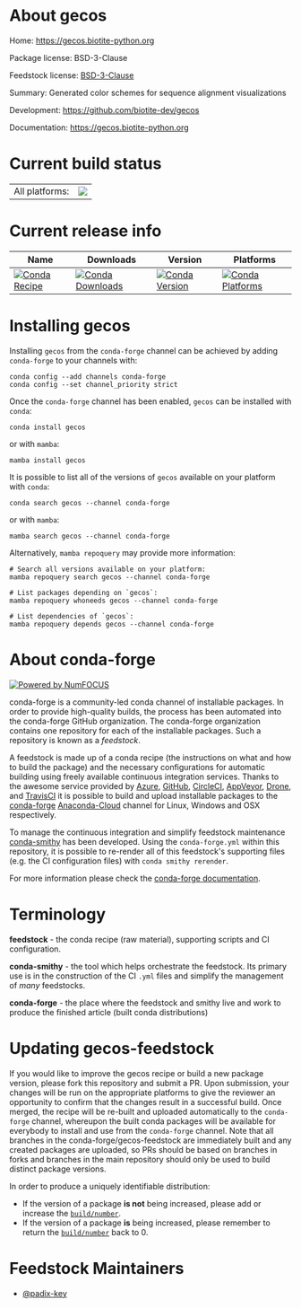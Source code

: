 About gecos
===========

Home: https://gecos.biotite-python.org

Package license: BSD-3-Clause

Feedstock license: [BSD-3-Clause](https://github.com/conda-forge/gecos-feedstock/blob/main/LICENSE.txt)

Summary: Generated color schemes for sequence alignment visualizations

Development: https://github.com/biotite-dev/gecos

Documentation: https://gecos.biotite-python.org

Current build status
====================


<table><tr><td>All platforms:</td>
    <td>
      <a href="https://dev.azure.com/conda-forge/feedstock-builds/_build/latest?definitionId=14757&branchName=main">
        <img src="https://dev.azure.com/conda-forge/feedstock-builds/_apis/build/status/gecos-feedstock?branchName=main">
      </a>
    </td>
  </tr>
</table>

Current release info
====================

| Name | Downloads | Version | Platforms |
| --- | --- | --- | --- |
| [![Conda Recipe](https://img.shields.io/badge/recipe-gecos-green.svg)](https://anaconda.org/conda-forge/gecos) | [![Conda Downloads](https://img.shields.io/conda/dn/conda-forge/gecos.svg)](https://anaconda.org/conda-forge/gecos) | [![Conda Version](https://img.shields.io/conda/vn/conda-forge/gecos.svg)](https://anaconda.org/conda-forge/gecos) | [![Conda Platforms](https://img.shields.io/conda/pn/conda-forge/gecos.svg)](https://anaconda.org/conda-forge/gecos) |

Installing gecos
================

Installing `gecos` from the `conda-forge` channel can be achieved by adding `conda-forge` to your channels with:

```
conda config --add channels conda-forge
conda config --set channel_priority strict
```

Once the `conda-forge` channel has been enabled, `gecos` can be installed with `conda`:

```
conda install gecos
```

or with `mamba`:

```
mamba install gecos
```

It is possible to list all of the versions of `gecos` available on your platform with `conda`:

```
conda search gecos --channel conda-forge
```

or with `mamba`:

```
mamba search gecos --channel conda-forge
```

Alternatively, `mamba repoquery` may provide more information:

```
# Search all versions available on your platform:
mamba repoquery search gecos --channel conda-forge

# List packages depending on `gecos`:
mamba repoquery whoneeds gecos --channel conda-forge

# List dependencies of `gecos`:
mamba repoquery depends gecos --channel conda-forge
```


About conda-forge
=================

[![Powered by
NumFOCUS](https://img.shields.io/badge/powered%20by-NumFOCUS-orange.svg?style=flat&colorA=E1523D&colorB=007D8A)](https://numfocus.org)

conda-forge is a community-led conda channel of installable packages.
In order to provide high-quality builds, the process has been automated into the
conda-forge GitHub organization. The conda-forge organization contains one repository
for each of the installable packages. Such a repository is known as a *feedstock*.

A feedstock is made up of a conda recipe (the instructions on what and how to build
the package) and the necessary configurations for automatic building using freely
available continuous integration services. Thanks to the awesome service provided by
[Azure](https://azure.microsoft.com/en-us/services/devops/), [GitHub](https://github.com/),
[CircleCI](https://circleci.com/), [AppVeyor](https://www.appveyor.com/),
[Drone](https://cloud.drone.io/welcome), and [TravisCI](https://travis-ci.com/)
it is possible to build and upload installable packages to the
[conda-forge](https://anaconda.org/conda-forge) [Anaconda-Cloud](https://anaconda.org/)
channel for Linux, Windows and OSX respectively.

To manage the continuous integration and simplify feedstock maintenance
[conda-smithy](https://github.com/conda-forge/conda-smithy) has been developed.
Using the ``conda-forge.yml`` within this repository, it is possible to re-render all of
this feedstock's supporting files (e.g. the CI configuration files) with ``conda smithy rerender``.

For more information please check the [conda-forge documentation](https://conda-forge.org/docs/).

Terminology
===========

**feedstock** - the conda recipe (raw material), supporting scripts and CI configuration.

**conda-smithy** - the tool which helps orchestrate the feedstock.
                   Its primary use is in the construction of the CI ``.yml`` files
                   and simplify the management of *many* feedstocks.

**conda-forge** - the place where the feedstock and smithy live and work to
                  produce the finished article (built conda distributions)


Updating gecos-feedstock
========================

If you would like to improve the gecos recipe or build a new
package version, please fork this repository and submit a PR. Upon submission,
your changes will be run on the appropriate platforms to give the reviewer an
opportunity to confirm that the changes result in a successful build. Once
merged, the recipe will be re-built and uploaded automatically to the
`conda-forge` channel, whereupon the built conda packages will be available for
everybody to install and use from the `conda-forge` channel.
Note that all branches in the conda-forge/gecos-feedstock are
immediately built and any created packages are uploaded, so PRs should be based
on branches in forks and branches in the main repository should only be used to
build distinct package versions.

In order to produce a uniquely identifiable distribution:
 * If the version of a package **is not** being increased, please add or increase
   the [``build/number``](https://docs.conda.io/projects/conda-build/en/latest/resources/define-metadata.html#build-number-and-string).
 * If the version of a package **is** being increased, please remember to return
   the [``build/number``](https://docs.conda.io/projects/conda-build/en/latest/resources/define-metadata.html#build-number-and-string)
   back to 0.

Feedstock Maintainers
=====================

* [@padix-key](https://github.com/padix-key/)

